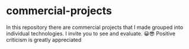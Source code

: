 # commercial-projects  
In this repository there are commercial projects that I made grouped into individual technologies. I invite you to see and evaluate. 😀😎 Positive criticism is greatly appreciated
